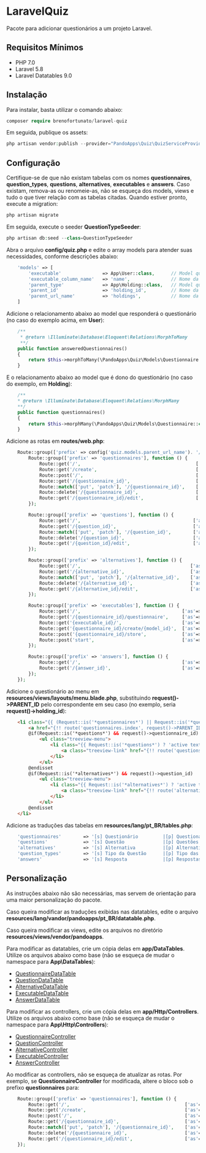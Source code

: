 # LaravelQuiz
Pacote para adicionar questionários a um projeto Laravel.

## Requisitos Mínimos
- PHP 7.0
- Laravel 5.8
- Laravel Datatables 9.0

## Instalação
Para instalar, basta utilizar o comando abaixo:
```php
composer require brenofortunato/laravel-quiz
```

Em seguida, publique os assets:
```php
php artisan vendor:publish --provider="PandoApps\Quiz\QuizServiceProvider"
```

## Configuração
Certifique-se de que não existam tabelas com os nomes **questionnaires**, **question_types**, **questions**, **alternatives**, **executables** e **answers**. Caso existam, remova-as ou renomeie-as, não se esqueça dos models, views e tudo o que tiver relação com as tabelas citadas. Quando estiver pronto, execute a migration:
```php
php artisan migrate
```

Em seguida, execute o seeder **QuestionTypeSeeder**:
```php
php artisan db:seed --class=QuestionTypeSeeder
```

Abra o arquivo **config/quiz.php** e edite o array models para atender suas necessidades, conforme descrições abaixo:
```php
	'models' => [
		'executable'               => App\User::class,      // Model que responderá o questionário
		'executable_column_name'   => 'name',               // Nome da coluna que representa a descrição do model que executa o questionário
		'parent_type'              => App\Holding::class,   // Model que é dono do questionário
		'parent_id'                => 'holding_id',         // Nome da coluna que representa a FK para o model que é dono do questionário
		'parent_url_name'          => 'holdings',           // Nome da tabela do model que é dono do questionário
	]
```

Adicione o relacionamento abaixo ao model que responderá o questionário (no caso do exemplo acima, em **User**):
```php
	/**
	 * @return \Illuminate\Database\Eloquent\Relations\MorphToMany
	 **/
	public function answeredQuestionnaires()
	{
		return $this->morphToMany(\PandoApps\Quiz\Models\Questionnaire::class, 'executable')->withPivot('id', 'score', 'answered')->withTimestamps();
	}
```

E o relacionamento abaixo ao model que é dono do questionário (no caso do exemplo, em **Holding**):
```php
	/**
	* @return \Illuminate\Database\Eloquent\Relations\MorphMany
	**/
	public function questionnaires()
	{
		return $this->morphMany(\PandoApps\Quiz\Models\Questionnaire::class, 'parent');
	}
```

Adicione as rotas em **routes/web.php**:
```php
	Route::group(['prefix' => config('quiz.models.parent_url_name'). '/{' . config('quiz.models.parent_id'). '}'], function () {
		Route::group(['prefix' => 'questionnaires'], function () {
			Route::get('/',                                          ['as'=>'questionnaires.index',   'uses'=>'\PandoApps\Quiz\Controllers\QuestionnaireController@index']);
			Route::get('/create',                                    ['as'=>'questionnaires.create',  'uses'=>'\PandoApps\Quiz\Controllers\QuestionnaireController@create']);
			Route::post('/',                                         ['as'=>'questionnaires.store',   'uses'=>'\PandoApps\Quiz\Controllers\QuestionnaireController@store']);
			Route::get('/{questionnaire_id}',                        ['as'=>'questionnaires.show',    'uses'=>'\PandoApps\Quiz\Controllers\QuestionnaireController@show']);
			Route::match(['put', 'patch'], '/{questionnaire_id}',    ['as'=>'questionnaires.update',  'uses'=>'\PandoApps\Quiz\Controllers\QuestionnaireController@update']);
			Route::delete('/{questionnaire_id}',                     ['as'=>'questionnaires.destroy', 'uses'=>'\PandoApps\Quiz\Controllers\QuestionnaireController@destroy']);
			Route::get('/{questionnaire_id}/edit',                   ['as'=>'questionnaires.edit',    'uses'=>'\PandoApps\Quiz\Controllers\QuestionnaireController@edit']);
		});

		Route::group(['prefix' => 'questions'], function () {
			Route::get('/',                                         ['as'=>'questions.index',   'uses'=>'\PandoApps\Quiz\Controllers\QuestionController@index']);
			Route::get('/{question_id}',                            ['as'=>'questions.show',    'uses'=>'\PandoApps\Quiz\Controllers\QuestionController@show']);
			Route::match(['put', 'patch'], '/{question_id}',        ['as'=>'questions.update',  'uses'=>'\PandoApps\Quiz\Controllers\QuestionController@update']);
			Route::delete('/{question_id}',                         ['as'=>'questions.destroy', 'uses'=>'\PandoApps\Quiz\Controllers\QuestionController@destroy']);
			Route::get('/{question_id}/edit',                       ['as'=>'questions.edit',    'uses'=>'\PandoApps\Quiz\Controllers\QuestionController@edit']);
		});

		Route::group(['prefix' => 'alternatives'], function () {
			Route::get('/',                                        ['as'=>'alternatives.index',   'uses'=>'\PandoApps\Quiz\Controllers\AlternativeController@index']);
			Route::get('/{alternative_id}',                        ['as'=>'alternatives.show',    'uses'=>'\PandoApps\Quiz\Controllers\AlternativeController@show']);
			Route::match(['put', 'patch'], '/{alternative_id}',    ['as'=>'alternatives.update',  'uses'=>'\PandoApps\Quiz\Controllers\AlternativeController@update']);
			Route::delete('/{alternative_id}',                     ['as'=>'alternatives.destroy', 'uses'=>'\PandoApps\Quiz\Controllers\AlternativeController@destroy']);
			Route::get('/{alternative_id}/edit',                   ['as'=>'alternatives.edit',    'uses'=>'\PandoApps\Quiz\Controllers\AlternativeController@edit']);
		});

		Route::group(['prefix' => 'executables'], function () {
			Route::get('/',                                     ['as'=>'executables.index',         'uses'=>'\PandoApps\Quiz\Controllers\ExecutableController@index']);
			Route::get('/{questionnaire_id}/questionnaire',     ['as'=>'executables.statistics',    'uses'=>'\PandoApps\Quiz\Controllers\ExecutableController@statistics']);
			Route::get('{executable_id}/',                      ['as'=>'executables.show',          'uses'=>'\PandoApps\Quiz\Controllers\ExecutableController@show']);
			Route::get('{questionnaire_id}/create/{model_id}',  ['as'=>'executables.create',        'uses'=>'\PandoApps\Quiz\Controllers\ExecutableController@create']);
			Route::post('{questionnaire_id}/store',             ['as'=>'executables.store',         'uses'=>'\PandoApps\Quiz\Controllers\ExecutableController@store']);
			Route::post('start',                                ['as'=>'executables.start',         'uses'=>'\PandoApps\Quiz\Controllers\ExecutableController@start']);
		});

		Route::group(['prefix' => 'answers'], function () {
			Route::get('/',                                     ['as'=>'answers.index',   'uses'=>'\PandoApps\Quiz\Controllers\AnswerController@index']);
			Route::get('/{answer_id}',                          ['as'=>'answers.show',    'uses'=>'\PandoApps\Quiz\Controllers\AnswerController@show']);
		});
	});
```

Adicione o questionário ao menu em **resources/views/layouts/menu.blade.php**, substituindo **request()->PARENT_ID** pelo correspondente em seu caso (no exemplo, seria **request()->holding_id**):
```html
	<li class="{{ (Request::is('*questionnaires*') || Request::is('*questions*') || Request::is('*alternatives*')) ? 'active' : '' }}">
		<a href="{!! route('questionnaires.index', request()->PARENT_ID) !!}"><i class="far fa-list-alt sidebar-icons"></i><span>{!! \Lang::choice('tables.questionnaires','p') !!}</span></a>
		@if(Request::is('*questions*') && request()->questionnaire_id)
			<ul class="treeview-menu">
				<li class="{{ Request::is('*questions*') ? 'active text-bold' : '' }}">
					<a class="treeview-link" href="{!! route('questions.index', [request()->PARENT_ID, 'questionnaire_id' => request()->questionnaire_id]) !!}"><i class="fas fa-question sidebar-icons-treeview"></i><span>{!! \Lang::choice('tables.questions','p') !!}</span></a>
				</li>
			</ul>
		@endisset
		@if(Request::is('*alternatives*') && request()->question_id)
			<ul class="treeview-menu">
				<li class="{{ Request::is('*alternatives*') ? 'active text-bold' : '' }}">
					<a class="treeview-link" href="{!! route('alternatives.index', [request()->PARENT_ID, 'question_id' => request()->question_id]) !!}"><i class="fas fa-check-square sidebar-icons-treeview"></i><span>{!! \Lang::choice('tables.alternatives','p') !!}</span></a>
				</li>
			</ul>
		@endisset
	</li>
```

Adicione as traduções das tabelas em **resources/lang/pt_BR/tables.php**:
```php
	'questionnaires'        => '[s] Questionário         |[p] Questionários',
	'questions'             => '[s] Questão              |[p] Questões',
	'alternatives'          => '[s] Alternativa          |[p] Alternativas',
	'question_types'        => '[s] Tipo da Questão      |[p] Tipo das Questões',
	'answers'               => '[s] Resposta             |[p] Respostas',
```

## Personalização
As instruções abaixo não são necessárias, mas servem de orientação para uma maior personalização do pacote.

Caso queira modificar as traduções exibidas nas datatables, edite o arquivo **resources/lang/vandor/pandoapps/pt_BR/datatable.php**.

Caso queira modificar as views, edite os arquivos no diretório **resources/views/vendor/pandoapps**.

Para modificar as datatables, crie um cópia delas em **app/DataTables**. Utilize os arquivos abaixo como base (não se esqueça de mudar o namespace para **App\DataTables**):
- [QuestionnaireDataTable](https://github.com/BrenoFortunato/laravel-quiz/blob/master/src/DataTables/QuestionnaireDataTable.php)
- [QuestionDataTable](https://github.com/BrenoFortunato/laravel-quiz/blob/master/src/DataTables/QuestionDataTable.php)
- [AlternativeDataTable](https://github.com/BrenoFortunato/laravel-quiz/blob/master/src/DataTables/AlternativeDataTable.php)
- [ExecutableDataTable](https://github.com/BrenoFortunato/laravel-quiz/blob/master/src/DataTables/ExecutableDataTable.php)
- [AnswerDataTable](https://github.com/BrenoFortunato/laravel-quiz/blob/master/src/DataTables/AnswerDataTable.php)

Para modificar as controllers, crie um cópia delas em **app/Http/Controllers**. Utilize os arquivos abaixo como base (não se esqueça de mudar o namespace para **App\Http\Controllers**):
- [QuestionnaireController](https://github.com/BrenoFortunato/laravel-quiz/blob/master/src/Controllers/QuestionnaireController.php)
- [QuestionController](https://github.com/BrenoFortunato/laravel-quiz/blob/master/src/Controllers/QuestionController.php)
- [AlternativeController](https://github.com/BrenoFortunato/laravel-quiz/blob/master/src/Controllers/AlternativeController.php)
- [ExecutableController](https://github.com/BrenoFortunato/laravel-quiz/blob/master/src/Controllers/ExecutableController.php)
- [AnswerController](https://github.com/BrenoFortunato/laravel-quiz/blob/master/src/Controllers/AnswerController.php)

Ao modificar as controllers, não se esqueça de atualizar as rotas. Por exemplo, se **QuestionnaireController** for modificada, altere o bloco sob o prefixo **questionnaires** para:
```php
	Route::group(['prefix' => 'questionnaires'], function () {
		Route::get('/',                                          ['as'=>'questionnaires.index',   'uses'=>'QuestionnaireController@index']);
		Route::get('/create',                                    ['as'=>'questionnaires.create',  'uses'=>'QuestionnaireController@create']);
		Route::post('/',                                         ['as'=>'questionnaires.store',   'uses'=>'QuestionnaireController@store']);
		Route::get('/{questionnaire_id}',                        ['as'=>'questionnaires.show',    'uses'=>'QuestionnaireController@show']);
		Route::match(['put', 'patch'], '/{questionnaire_id}',    ['as'=>'questionnaires.update',  'uses'=>'QuestionnaireController@update']);
		Route::delete('/{questionnaire_id}',                     ['as'=>'questionnaires.destroy', 'uses'=>'QuestionnaireController@destroy']);
		Route::get('/{questionnaire_id}/edit',                   ['as'=>'questionnaires.edit',    'uses'=>'QuestionnaireController@edit']);
	});
```